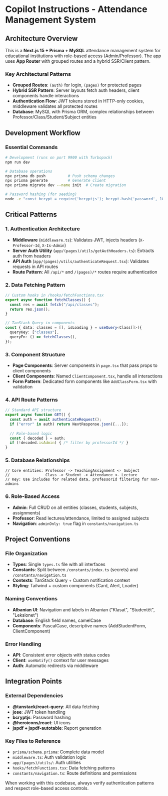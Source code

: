 # Copilot Instructions - Attendance Management System

## Architecture Overview

This is a **Next.js 15 + Prisma + MySQL** attendance management system for educational institutions with role-based access (Admin/Professor). The app uses **App Router** with grouped routes and a hybrid SSR/Client pattern.

### Key Architectural Patterns

- **Grouped Routes**: `(auth)` for login, `(pages)` for protected pages
- **Hybrid SSR Pattern**: Server layouts fetch auth headers, client components handle interactions
- **Authentication Flow**: JWT tokens stored in HTTP-only cookies, middleware validates all protected routes
- **Database**: MySQL with Prisma ORM, complex relationships between Professor/Class/Student/Subject entities

## Development Workflow

### Essential Commands
```bash
# Development (runs on port 9900 with Turbopack)
npm run dev

# Database operations
npx prisma db push          # Push schema changes
npx prisma generate         # Generate client
npx prisma migrate dev --name init  # Create migration

# Password hashing (for seeding)
node -e "const bcrypt = require('bcryptjs'); bcrypt.hash('password', 10).then(console.log);"
```

## Critical Patterns

### 1. Authentication Architecture
- **Middleware** (`middleware.ts`): Validates JWT, injects headers (`X-Professor-Id`, `X-Is-Admin`)
- **Server Auth Utility** (`app/(pages)/utils/getAuthHeaders.ts`): Extracts auth from headers
- **API Auth** (`app/(pages)/utils/authenticateRequest.tsx`): Validates requests in API routes
- **Route Pattern**: All `/api/*` and `/(pages)/*` routes require authentication

### 2. Data Fetching Pattern
```typescript
// Custom hooks in /hooks/fetchFunctions.tsx
export async function fetchClasses() {
  const res = await fetch("/api/classes");
  return res.json();
}

// TanStack Query in components
const { data: classes = [], isLoading } = useQuery<Class[]>({
  queryKey: ["classes"],
  queryFn: () => fetchClasses(),
});
```

### 3. Component Structure
- **Page Components**: Server components in `page.tsx` that pass props to client components
- **Client Components**: Named `ClientComponent.tsx`, handle all interactions
- **Form Pattern**: Dedicated form components like `AddClassForm.tsx` with validation

### 4. API Route Patterns
```typescript
// Standard API structure
export async function GET() {
  const auth = await authenticateRequest();
  if ("error" in auth) return NextResponse.json({...});
  
  // Role-based logic
  const { decoded } = auth;
  if (!decoded.isAdmin) { /* filter by professorId */ }
}
```

### 5. Database Relationships
```prisma
// Core entities: Professor -> TeachingAssignment <- Subject
//                Class -> Student -> Attendance <- Lecture
// Key: Use includes for related data, professorId filtering for non-admins
```

### 6. Role-Based Access
- **Admin**: Full CRUD on all entities (classes, students, subjects, assignments)
- **Professor**: Read lectures/attendance, limited to assigned subjects
- **Navigation**: `adminOnly: true` flag in `constants/navigation.ts`

## Project Conventions

### File Organization
- **Types**: Single `types.ts` file with all interfaces
- **Constants**: Split between `/constants/index.ts` (secrets) and `/constants/navigation.ts`
- **Contexts**: TanStack Query + Custom notification context
- **Styling**: Tailwind + custom components (Card, Alert, Loader)

### Naming Conventions
- **Albanian UI**: Navigation and labels in Albanian ("Klasat", "Studentët", "Leksionet")
- **Database**: English field names, camelCase
- **Components**: PascalCase, descriptive names (AddStudentForm, ClientComponent)

### Error Handling
- **API**: Consistent error objects with status codes
- **Client**: `useNotify()` context for user messages
- **Auth**: Automatic redirects via middleware

## Integration Points

### External Dependencies
- **@tanstack/react-query**: All data fetching
- **jose**: JWT token handling
- **bcryptjs**: Password hashing
- **@heroicons/react**: UI icons
- **jspdf + jspdf-autotable**: Report generation

### Key Files to Reference
- `prisma/schema.prisma`: Complete data model
- `middleware.ts`: Auth validation logic
- `app/(pages)/utils/`: Auth utilities
- `hooks/fetchFunctions.tsx`: Data fetching patterns
- `constants/navigation.ts`: Route definitions and permissions

When working with this codebase, always verify authentication patterns and respect role-based access controls.